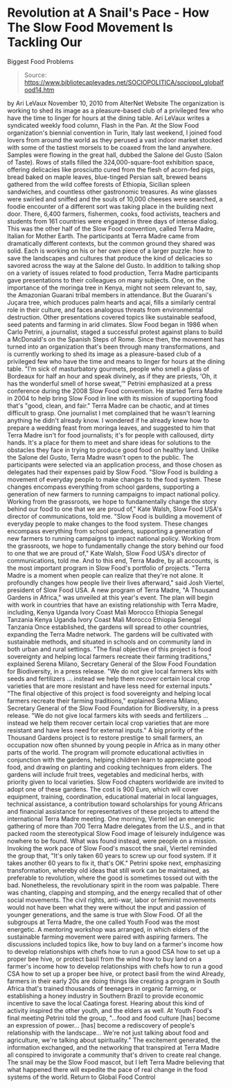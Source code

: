 # Revolution at A Snail's Pace - How The Slow Food Movement Is Tackling Our 
Biggest Food Problems

> Source: https://www.bibliotecapleyades.net/SOCIOPOLITICA/sociopol_globalfood14.htm

by Ari LeVaux
November 10, 2010 from AlterNet Website
The organization is working to shed its image as a pleasure-based club of a privileged few
who have the time to linger for hours
at the dining table.
Ari LeVaux writes a syndicated weekly food column,
Flash in the Pan.
At the Slow Food organization's biennial convention in Turin, Italy last weekend, I joined food lovers from around the world as they perused a vast indoor market stocked with some of the tastiest morsels to be coaxed from the land anywhere.
Samples were flowing in the great hall, dubbed the Salone del Gusto (Salon of Taste).
Rows of stalls filled the 324,000-square-foot exhibition space, offering delicacies like prosciutto cured from the flesh of acorn-fed pigs, bread baked on maple leaves, blue-tinged Persian salt, brewed beans gathered from the wild coffee forests of Ethiopia, Sicilian spleen sandwiches, and countless other gastronomic treasures. As wine glasses were swirled and sniffed and the souls of 10,000 cheeses were searched, a foodie encounter of a different sort was taking place in the building next door.
There, 6,400 farmers, fishermen, cooks, food activists, teachers and students from 161 countries were engaged in three days of intense dialog. This was the other half of the Slow Food convention, called Terra Madre, Italian for Mother Earth. The participants at Terra Madre came from dramatically different contexts, but the common ground they shared was solid.
Each is working on his or her own piece of a larger puzzle:
how to save the landscapes and cultures that produce the kind of delicacies so savored across the way at the Salone del Gusto.
In addition to talking shop on a variety of issues related to food production, Terra Madre participants gave presentations to their colleagues on many subjects.
One, on the importance of the moringa tree in Kenya, might not seem relevant to, say, the Amazonian Guarani tribal members in attendance. But the Guarani's Juçara tree, which produces palm hearts and açaí, fills a similarly central role in their culture, and faces analogous threats from environmental destruction. Other presentations covered topics like sustainable seafood, seed patents and farming in arid climates. Slow Food began in 1986 when Carlo Petrini, a journalist, staged a successful protest against plans to build a McDonald's on the Spanish Steps of Rome.
Since then, the movement has turned into an organization that's been through many transformations, and is currently working to shed its image as a pleasure-based club of a privileged few who have the time and means to linger for hours at the dining table.
"I'm sick of masturbatory gourmets, people who smell a glass of Bordeaux for half an hour and speak divinely, as if they are priests, 'Oh, it has the wonderful smell of horse sweat,'" Petrini emphasized at a press conference during the 2008 Slow Food convention.
He started Terra Madre in 2004 to help bring Slow Food in line with its mission of supporting food that's "good, clean, and fair." Terra Madre can be chaotic, and at times difficult to grasp. One journalist I met complained that he wasn't learning anything he didn't already know. I wondered if he already knew how to prepare a wedding feast from moringa leaves, and suggested to him that Terra Madre isn't for food journalists; it's for people with calloused, dirty hands. It's a place for them to meet and share ideas for solutions to the obstacles they face in trying to produce good food on healthy land. Unlike the Salone del Gusto, Terra Madre wasn't open to the public.
The participants were selected via an application process, and those chosen as delegates had their expenses paid by Slow Food.
"Slow Food is building a movement of everyday people to make changes to the food system. These changes encompass everything from school gardens, supporting a generation of new farmers to running campaigns to impact national policy. Working from the grassroots, we hope to fundamentally change the story behind our food to one that we are proud of," Kate Walsh, Slow Food USA's director of communications, told me.
"Slow Food is building a movement of everyday people to make changes to the food system. These changes encompass everything from school gardens, supporting a generation of new farmers to running campaigns to impact national policy.
Working from the grassroots, we hope to fundamentally change the story behind our food to one that we are proud of," Kate Walsh, Slow Food USA's director of communications, told me.
And to this end, Terra Madre, by all accounts, is the most important program in Slow Food's portfolio of projects.
"Terra Madre is a moment when people can realize that they're not alone. It profoundly changes how people live their lives afterward," said Josh Viertel, president of Slow Food USA.
A new program of Terra Madre, "A Thousand Gardens in Africa," was unveiled at this year's event.
The plan will begin with work in countries that have an existing relationship with Terra Madre, including,
Kenya Uganda Ivory Coast Mali Morocco Ethiopia Senegal Tanzania
Kenya
Uganda
Ivory Coast
Mali
Morocco
Ethiopia
Senegal
Tanzania
Once established, the gardens will spread to other countries, expanding the Terra Madre network.
The gardens will be cultivated with sustainable methods, and situated in schools and on community land in both urban and rural settings.
"The final objective of this project is food sovereignty and helping local farmers recreate their farming traditions," explained Serena Milano, Secretary General of the Slow Food Foundation for Biodiversity, in a press release. "We do not give local farmers kits with seeds and fertilizers ... instead we help them recover certain local crop varieties that are more resistant and have less need for external inputs."
"The final objective of this project is food sovereignty and helping local farmers recreate their farming traditions," explained Serena Milano, Secretary General of the Slow Food Foundation for Biodiversity, in a press release.
"We do not give local farmers kits with seeds and fertilizers ... instead we help them recover certain local crop varieties that are more resistant and have less need for external inputs."
A big priority of the Thousand Gardens project is to restore prestige to small farmers, an occupation now often shunned by young people in Africa as in many other parts of the world.
The program will promote educational activities in conjunction with the gardens, helping children learn to appreciate good food, and drawing on planting and cooking techniques from elders. The gardens will include fruit trees, vegetables and medicinal herbs, with priority given to local varieties.
Slow Food chapters worldwide are invited to adopt one of these gardens.
The cost is 900 Euro, which will cover equipment, training, coordination, educational material in local languages, technical assistance, a contribution toward scholarships for young Africans and financial assistance for representatives of these projects to attend the international Terra Madre meeting. One morning, Viertel led an energetic gathering of more than 700 Terra Madre delegates from the U.S., and in that packed room the stereotypical Slow Food image of leisurely indulgence was nowhere to be found. What was found instead, were people on a mission.
Invoking the work pace of Slow Food's mascot the snail, Viertel reminded the group that,
"It's only taken 60 years to screw up our food system. If it takes another 60 years to fix it, that's OK."
Petrini spoke next, emphasizing transformation, whereby old ideas that still work can be maintained, as preferable to revolution, where the good is sometimes tossed out with the bad.
Nonetheless, the revolutionary spirit in the room was palpable. There was chanting, clapping and stomping, and the energy recalled that of other social movements. The civil rights, anti-war, labor or feminist movements would not have been what they were without the input and passion of younger generations, and the same is true with Slow Food. Of all the subgroups at Terra Madre, the one called Youth Food was the most energetic. A mentoring workshop was arranged, in which elders of the sustainable farming movement were paired with aspiring farmers.
The discussions included topics like,
how to buy land on a farmer's income how to develop relationships with chefs how to run a good CSA how to set up a proper bee hive, or protect basil from the wind
how to buy land on a farmer's income
how to develop relationships with chefs
how to run a good CSA
how to set up a proper bee hive, or protect basil from the wind
Already, farmers in their early 20s are doing things like creating a program in South Africa that's trained thousands of teenagers in organic farming, or establishing a honey industry in Southern Brazil to provide economic incentive to save the local Caatinga forest.
Hearing about this kind of activity inspired the other youth, and the elders as well. At Youth Food's final meeting Petrini told the group,
"...food and food culture [has] become an expression of power... [has] become a rediscovery of people's relationship with the landscape... We're not just talking about food and agriculture, we're talking about spirituality."
The excitement generated, the information exchanged, and the networking that transpired at Terra Madre all conspired to invigorate a community that's driven to create real change.
The snail may be the Slow Food mascot, but I left Terra Madre believing that what happened there will expedite the pace of real change in the food systems of the world.
Return to Global Food Control
